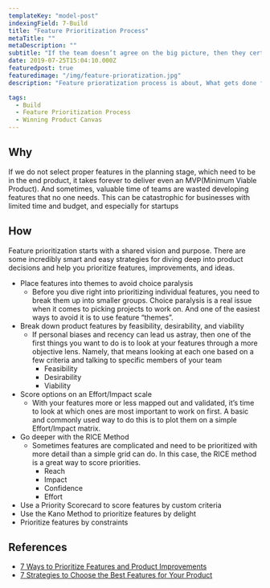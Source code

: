 ```yaml
---
templateKey: "model-post"
indexingField: 7-Build
title: "Feature Prioritization Process"
metaTitle: ""
metaDescription: ""
subtitle: "If the team doesn’t agree on the big picture, then they certainly won’t agree on a single feature."
date: 2019-07-25T15:04:10.000Z
featuredpost: true
featuredimage: "/img/feature-prioratization.jpg"
description: "Feature prioratization process is about, What gets done first? How do you decide what features or experiences stay and what gets cut or postponed? Should I listen to customers or my boss when picking features to implement?"

tags:
  - Build
  - Feature Prioritization Process
  - Winning Product Canvas
---
```



## Why
If we do not select proper features in the planning stage, which need to be in the end product, it takes forever to deliver even an MVP(Minimum Viable Product). And sometimes, valuable time of teams are wasted developing features that no one needs. This can be catastrophic for businesses with limited time and budget, and especially for startups

## How
Feature prioritization starts with a shared vision and purpose. There are some incredibly smart and easy strategies for diving deep into product decisions and help you prioritize features, improvements, and ideas.

- Place features into themes to avoid choice paralysis
  - Before you dive right into prioritizing individual features, you need to break them up into smaller groups. Choice paralysis is a real issue when it comes to picking projects to work on. And one of the easiest ways to avoid it is to use feature “themes”.
- Break down product features by feasibility, desirability, and viability
  - If personal biases and recency can lead us astray, then one of the first things you want to do is to look at your features through a more objective lens. Namely, that means looking at each one based on a few criteria and talking to specific members of your team
    - Feasibility
    - Desirability
    - Viability
- Score options on an Effort/Impact scale
  - With your features more or less mapped out and validated, it’s time to look at which ones are most important to work on first. A basic and commonly used way to do this is to plot them on a simple Effort/Impact matrix.
- Go deeper with the RICE Method
  - Sometimes features are complicated and need to be prioritized with more detail than a simple grid can do. In this case, the RICE method is a great way to score priorities.
    - Reach
    - Impact
    - Confidence
    - Effort
- Use a Priority Scorecard to score features by custom criteria
- Use the Kano Method to prioritize features by delight
- Prioritize features by constraints

## References

- [7 Ways to Prioritize Features and Product Improvements](https://plan.io/blog/feature-prioritization/)
- [7 Strategies to Choose the Best Features for Your Product](https://www.productplan.com/strategies-prioritize-product-features/)
